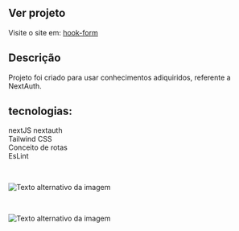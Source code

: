 ## Ver projeto

Visite o site em: [hook-form](https://nextauth-2023.vercel.app/)


## Descrição

Projeto foi criado para usar conhecimentos adiquiridos, referente a NextAuth.

## tecnologias:
nextJS
nextauth<br>
Tailwind CSS<br>
Conceito de rotas<br>
EsLint<br>

<br>

<Image
  src="./public/nextauth.png"
  alt="Texto alternativo da imagem"
  width={500}
  height={500}
/>

<br>

<Image
  src="./public/nextauthHome.png"
  alt="Texto alternativo da imagem"
  width={500}
  height={500}
/>

